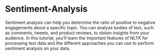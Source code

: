 # Sentiment-Analysis
Sentiment analysis can help you determine the ratio of positive to negative engagements about a specific topic. You can analyze bodies of text, such as comments, tweets, and product reviews, to obtain insights from your audience. In this tutorial, you’ll learn the important features of NLTK for processing text data and the different approaches you can use to perform sentiment analysis on your data.
